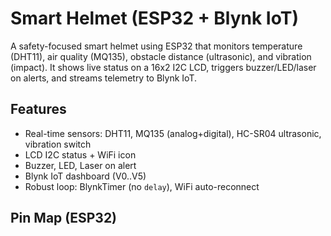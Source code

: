 

# Smart Helmet (ESP32 + Blynk IoT)

A safety-focused smart helmet using ESP32 that monitors temperature (DHT11), air quality (MQ135), obstacle distance (ultrasonic), and vibration (impact). It shows live status on a 16x2 I2C LCD, triggers buzzer/LED/laser on alerts, and streams telemetry to Blynk IoT.

## Features
- Real-time sensors: DHT11, MQ135 (analog+digital), HC-SR04 ultrasonic, vibration switch
- LCD I2C status + WiFi icon
- Buzzer, LED, Laser on alert
- Blynk IoT dashboard (V0..V5)
- Robust loop: BlynkTimer (no `delay`), WiFi auto-reconnect

## Pin Map (ESP32)
